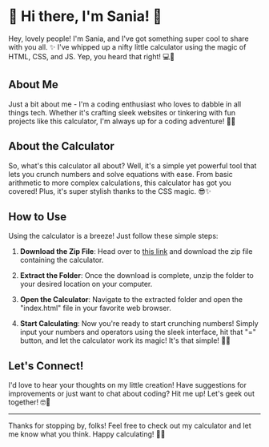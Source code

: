 # 🌟 Hi there, I'm Sania! 🌟

Hey, lovely people! I'm Sania, and I've got something super cool to share with you all. ✨ I've whipped up a nifty little calculator using the magic of HTML, CSS, and JS. Yep, you heard that right! 💻💫

## About Me

Just a bit about me - I'm a coding enthusiast who loves to dabble in all things tech. Whether it's crafting sleek websites or tinkering with fun projects like this calculator, I'm always up for a coding adventure! 🚀🎨

## About the Calculator

So, what's this calculator all about? Well, it's a simple yet powerful tool that lets you crunch numbers and solve equations with ease. From basic arithmetic to more complex calculations, this calculator has got you covered! Plus, it's super stylish thanks to the CSS magic. 😎✨

## How to Use

Using the calculator is a breeze! Just follow these simple steps:

1. **Download the Zip File**: Head over to [this link](#) and download the zip file containing the calculator.

2. **Extract the Folder**: Once the download is complete, unzip the folder to your desired location on your computer.

3. **Open the Calculator**: Navigate to the extracted folder and open the "index.html" file in your favorite web browser.

4. **Start Calculating**: Now you're ready to start crunching numbers! Simply input your numbers and operators using the sleek interface, hit that "=" button, and let the calculator work its magic! It's that simple! 🔢🔮

## Let's Connect!

I'd love to hear your thoughts on my little creation! Have suggestions for improvements or just want to chat about coding? Hit me up! Let's geek out together! 🤓💬

---

Thanks for stopping by, folks! Feel free to check out my calculator and let me know what you think. Happy calculating! 🎉✨
